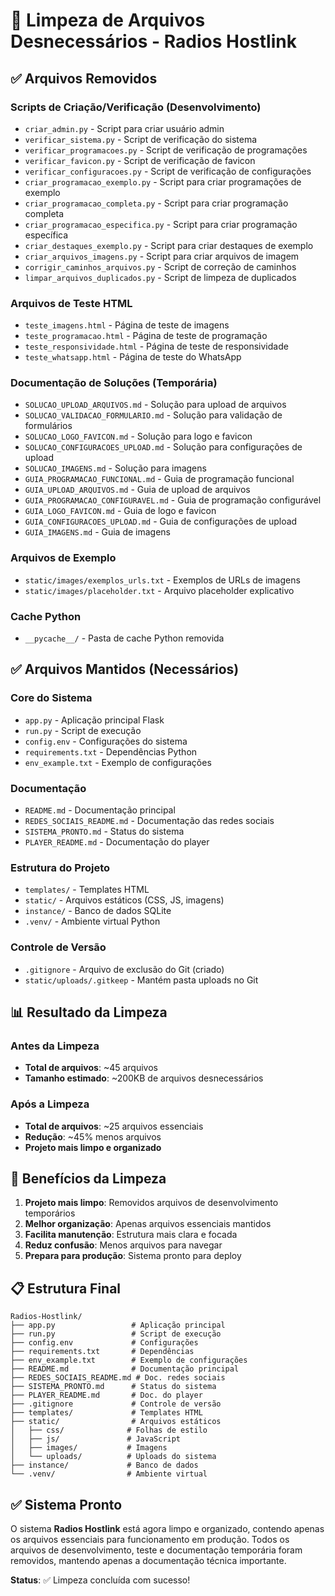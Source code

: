 # 🧹 Limpeza de Arquivos Desnecessários - Radios Hostlink

## ✅ Arquivos Removidos

### Scripts de Criação/Verificação (Desenvolvimento)
- `criar_admin.py` - Script para criar usuário admin
- `verificar_sistema.py` - Script de verificação do sistema
- `verificar_programacoes.py` - Script de verificação de programações
- `verificar_favicon.py` - Script de verificação de favicon
- `verificar_configuracoes.py` - Script de verificação de configurações
- `criar_programacao_exemplo.py` - Script para criar programações de exemplo
- `criar_programacao_completa.py` - Script para criar programação completa
- `criar_programacao_especifica.py` - Script para criar programação específica
- `criar_destaques_exemplo.py` - Script para criar destaques de exemplo
- `criar_arquivos_imagens.py` - Script para criar arquivos de imagem
- `corrigir_caminhos_arquivos.py` - Script de correção de caminhos
- `limpar_arquivos_duplicados.py` - Script de limpeza de duplicados

### Arquivos de Teste HTML
- `teste_imagens.html` - Página de teste de imagens
- `teste_programacao.html` - Página de teste de programação
- `teste_responsividade.html` - Página de teste de responsividade
- `teste_whatsapp.html` - Página de teste do WhatsApp

### Documentação de Soluções (Temporária)
- `SOLUCAO_UPLOAD_ARQUIVOS.md` - Solução para upload de arquivos
- `SOLUCAO_VALIDACAO_FORMULARIO.md` - Solução para validação de formulários
- `SOLUCAO_LOGO_FAVICON.md` - Solução para logo e favicon
- `SOLUCAO_CONFIGURACOES_UPLOAD.md` - Solução para configurações de upload
- `SOLUCAO_IMAGENS.md` - Solução para imagens
- `GUIA_PROGRAMACAO_FUNCIONAL.md` - Guia de programação funcional
- `GUIA_UPLOAD_ARQUIVOS.md` - Guia de upload de arquivos
- `GUIA_PROGRAMACAO_CONFIGURAVEL.md` - Guia de programação configurável
- `GUIA_LOGO_FAVICON.md` - Guia de logo e favicon
- `GUIA_CONFIGURACOES_UPLOAD.md` - Guia de configurações de upload
- `GUIA_IMAGENS.md` - Guia de imagens

### Arquivos de Exemplo
- `static/images/exemplos_urls.txt` - Exemplos de URLs de imagens
- `static/images/placeholder.txt` - Arquivo placeholder explicativo

### Cache Python
- `__pycache__/` - Pasta de cache Python removida

## ✅ Arquivos Mantidos (Necessários)

### Core do Sistema
- `app.py` - Aplicação principal Flask
- `run.py` - Script de execução
- `config.env` - Configurações do sistema
- `requirements.txt` - Dependências Python
- `env_example.txt` - Exemplo de configurações

### Documentação
- `README.md` - Documentação principal
- `REDES_SOCIAIS_README.md` - Documentação das redes sociais
- `SISTEMA_PRONTO.md` - Status do sistema
- `PLAYER_README.md` - Documentação do player

### Estrutura do Projeto
- `templates/` - Templates HTML
- `static/` - Arquivos estáticos (CSS, JS, imagens)
- `instance/` - Banco de dados SQLite
- `.venv/` - Ambiente virtual Python

### Controle de Versão
- `.gitignore` - Arquivo de exclusão do Git (criado)
- `static/uploads/.gitkeep` - Mantém pasta uploads no Git

## 📊 Resultado da Limpeza

### Antes da Limpeza
- **Total de arquivos**: ~45 arquivos
- **Tamanho estimado**: ~200KB de arquivos desnecessários

### Após a Limpeza
- **Total de arquivos**: ~25 arquivos essenciais
- **Redução**: ~45% menos arquivos
- **Projeto mais limpo e organizado**

## 🎯 Benefícios da Limpeza

1. **Projeto mais limpo**: Removidos arquivos de desenvolvimento temporários
2. **Melhor organização**: Apenas arquivos essenciais mantidos
3. **Facilita manutenção**: Estrutura mais clara e focada
4. **Reduz confusão**: Menos arquivos para navegar
5. **Prepara para produção**: Sistema pronto para deploy

## 📋 Estrutura Final

```
Radios-Hostlink/
├── app.py                 # Aplicação principal
├── run.py                 # Script de execução
├── config.env             # Configurações
├── requirements.txt       # Dependências
├── env_example.txt        # Exemplo de configurações
├── README.md              # Documentação principal
├── REDES_SOCIAIS_README.md # Doc. redes sociais
├── SISTEMA_PRONTO.md      # Status do sistema
├── PLAYER_README.md       # Doc. do player
├── .gitignore             # Controle de versão
├── templates/             # Templates HTML
├── static/                # Arquivos estáticos
│   ├── css/              # Folhas de estilo
│   ├── js/               # JavaScript
│   ├── images/           # Imagens
│   └── uploads/          # Uploads do sistema
├── instance/             # Banco de dados
└── .venv/                # Ambiente virtual
```

## ✅ Sistema Pronto

O sistema **Radios Hostlink** está agora limpo e organizado, contendo apenas os arquivos essenciais para funcionamento em produção. Todos os arquivos de desenvolvimento, teste e documentação temporária foram removidos, mantendo apenas a documentação técnica importante.

**Status**: ✅ Limpeza concluída com sucesso! 